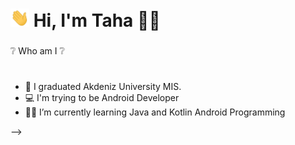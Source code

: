 # <img src="https://raw.githubusercontent.com/ABSphreak/ABSphreak/master/gifs/Hi.gif" width="30px"> Hi, I'm Taha 👨‍💻 

### 
❔ Who am I ❔ 

#


- 📖 I graduated Akdeniz University MIS.
- 💻 I'm trying to be Android Developer
- 🚴‍♂️ I’m currently learning Java and Kotlin Android Programming 

-->
